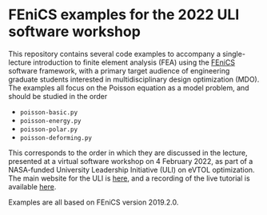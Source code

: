 # FEniCS examples for the 2022 ULI software workshop
This repository contains several code examples to accompany a single-lecture introduction to finite element analysis (FEA) using the [FEniCS](https://fenicsproject.org/) software framework, with a primary target audience of engineering graduate students interested in multidisciplinary design optimization (MDO).  The examples all focus on the Poisson equation as a model problem, and should be studied in the order
* `poisson-basic.py`
* `poisson-energy.py`
* `poisson-polar.py`
* `poisson-deforming.py`

This corresponds to the order in which they are discussed in the lecture, presented at a virtual software workshop on 4 February 2022, as part of a NASA-funded University Leadership Initiative (ULI) on eVTOL optimization.  The main website for the ULI is [here](https://sites.google.com/eng.ucsd.edu/uli/), and a recording of the live tutorial is available [here](https://www.youtube.com/watch?v=wou9jlplraw).

Examples are all based on FEniCS version 2019.2.0.
